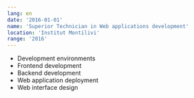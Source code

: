 ```yaml
---
lang: en
date: '2016-01-01'
name: 'Superior Technician in Web applications development'
location: 'Institut Montilivi'
range: '2016'
---
```


- Development environments
- Frontend development
- Backend development
- Web application deployment
- Web interface design